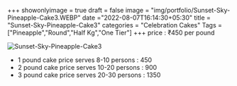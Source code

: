 +++
showonlyimage = true
draft = false
image = "img/portfolio/Sunset-Sky-Pineapple-Cake3.WEBP"
date ="2022-08-07T16:14:30+05:30"
title = "Sunset-Sky-Pineapple-Cake3"
categories = "Celebration Cakes"
Tags = ["Pineapple","Round","Half Kg","One Tier"]
+++
price : ₹450 per pound
<!--more-->
![Sunset-Sky-Pineapple-Cake3](/img/portfolio/Sunset-Sky-Pineapple-Cake3.WEBP)
* 1 pound cake price serves 8-10 persons : 450
* 2 pound cake price serves 10-20 persons : 900
* 3 pound cake price serves 20-30 persons : 1350
